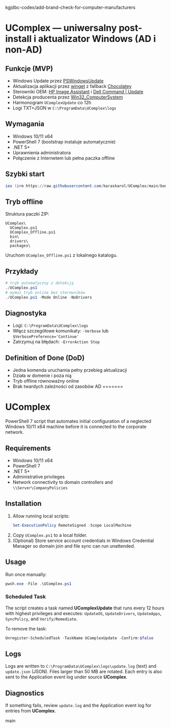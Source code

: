  kgjdbc-codex/add-brand-check-for-computer-manufacturers
# UComplex — uniwersalny post-install i aktualizator Windows (AD i non-AD)

## Funkcje (MVP)
- Windows Update przez [PSWindowsUpdate](https://learn.microsoft.com/powershell/module/pswindowsupdate/)
- Aktualizacja aplikacji przez [winget](https://learn.microsoft.com/windows/package-manager/winget/) z fallback [Chocolatey](https://chocolatey.org/)
- Sterowniki OEM: [HP Image Assistant](https://www.hp.com/go/hpia) i [Dell Command | Update](https://www.dell.com/support/kbdoc/en-us/000177325)
- Detekcja producenta przez [Win32_ComputerSystem](https://learn.microsoft.com/windows/win32/cimwin32prov/win32-computersystem)
- Harmonogram `UComplexUpdate` co 12h
- Logi TXT+JSON w `C:\ProgramData\UComplex\logs`

## Wymagania
- Windows 10/11 x64
- PowerShell 7 (bootstrap instaluje automatycznie)
- .NET 5+
- Uprawnienia administratora
- Połączenie z Internetem lub pełna paczka offline

## Szybki start
```powershell
iex (irm https://raw.githubusercontent.com/karaskarol/UComplex/main/bootstrap.ps1)
```

## Tryb offline
Struktura paczki ZIP:
```
UComplex\
  UComplex.ps1
  UComplex_Offline.ps1
  bin\
  drivers\
  packages\
```
Uruchom `UComplex_Offline.ps1` z lokalnego katalogu.

## Przykłady
```powershell
# tryb automatyczny z detekcją
./UComplex.ps1
# wymuś tryb online bez sterowników
./UComplex.ps1 -Mode Online -NoDrivers
```

## Diagnostyka
- Logi: `C:\ProgramData\UComplex\logs`
- Włącz szczegółowe komunikaty: `-Verbose` lub `$VerbosePreference='Continue'`
- Zatrzymuj na błędach: `-ErrorAction Stop`

## Definition of Done (DoD)
- Jedna komenda uruchamia pełny przebieg aktualizacji
- Działa w domenie i poza nią
- Tryb offline równoważny online
- Brak twardych zależności od zasobów AD
=======
# UComplex

PowerShell 7 script that automates initial configuration of a neglected Windows 10/11 x64 machine before it is connected to the corporate network.

## Requirements
- Windows 10/11 x64
- PowerShell 7
- .NET 5+
- Administrative privileges
- Network connectivity to domain controllers and `\\Server\CompanyPolicies`

## Installation
1. Allow running local scripts:
   ```powershell
   Set-ExecutionPolicy RemoteSigned -Scope LocalMachine
   ```
2. Copy `UComplex.ps1` to a local folder.
3. (Optional) Store service account credentials in Windows Credential Manager so domain join and file sync can run unattended.

## Usage
Run once manually:
```powershell
pwsh.exe -File .\UComplex.ps1
```

### Scheduled Task
The script creates a task named **UComplexUpdate** that runs every 12 hours with highest privileges and executes:
`UpdateOS`, `UpdateDrivers`, `UpdateApps`, `SyncPolicy`, and `Verify/Remediate`.

To remove the task:
```powershell
Unregister-ScheduledTask -TaskName UComplexUpdate -Confirm:$false
```

## Logs
Logs are written to `C:\ProgramData\UComplex\logs\update.log` (text) and `update.json` (JSON). Files larger than 50 MB are rotated. Each entry is also sent to the Application event log under source **UComplex**.

## Diagnostics
If something fails, review `update.log` and the Application event log for entries from **UComplex**.

main
